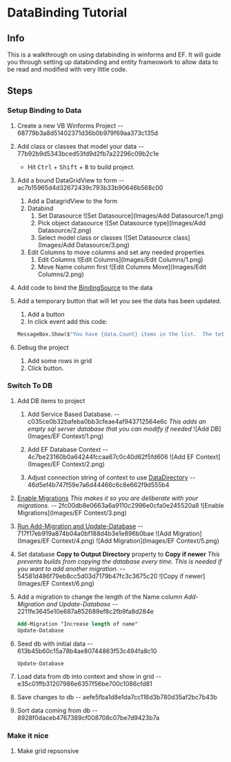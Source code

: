 # DataBinding Tutorial

## Info

This is a walkthrough on using databinding in winforms and EF.  It will guide you through setting up databinding and entity frameowork to allow data to be read and modified with very little code.

## Steps

### **Setup Binding to Data**

1. Create a new VB Winforms Project -- 68779b3a8d51402371d36b0b979f69aa373c135d
1. Add class or classes that model your data -- 77b92b9d5343bced53fd9d2fb7a22296c09b2c1e
    - Hit <kbd>Ctrl</kbd> + <kbd>Shift</kbd> + <kbd>B</kbd> to build project.
1. Add a bound DataGridView to form -- ac7b15965d4d32672439c793b33b90646b568c00
    1. Add a DatagridView to the form
    1. Databind
        1. Set Datasource
        ![Set Datasource](Images/Add Datasource/1.png)
        1. Pick object datasource
        ![Set Datasource type](Images/Add Datasource/2.png)
        1. Select model class or classes
        ![Set Datasource class](Images/Add Datasource/3.png)
    1. Edit Columns to move columns and set any needed properties
        1. Edit Columns ![Edit Columns](Images/Edit Columns/1.png)
        1. Move Name column first ![Edit Columns Move](Images/Edit Columns/2.png)

1. Add code to bind the [BindingSource](https://docs.microsoft.com/en-us/dotnet/framework/winforms/controls/bindingsource-component-overview) to the data

1. Add a temporary button that will let you see the data has been updated.
    1. Add a button
    1. In click event add this code:

    ``` vb
    MessageBox.Show($"You have {data.Count} items in the list.  The total of all C values is {data.Sum(function(r) r.C)}.")
    ```

1. Debug the project
    1. Add some rows in grid
    1. Click button.

### **Switch To DB**

1. Add DB items to project

    1. Add Service Based Database.  -- c035ce0b32bafeba0bb3cfeae4af943712564e6c
    *This adds an empty sql server database that you can modify if needed*
    ![Add DB](Images/EF Context/1.png)

    1. Add EF Database Context -- 4c7be23160b0a64244fccaa67c0c40d62f5fd606
    ![Add EF Context](Images/EF Context/2.png)

    1. Adjust connection string of context to use [DataDirectory](https://social.msdn.microsoft.com/Forums/sqlserver/en-US/dc31ea59-5718-49b6-9f1f-7039da425296/where-is-datadirectory-?forum=sqlce) -- 46d5ef4b747f59e7a6d44466c6c8e662f9d555b4

1. [Enable Migrations](https://www.entityframeworktutorial.net/code-first/code-based-migration-in-code-first.aspx) *This makes it so you are deliberate with your migrations.* -- 2fc00db8e0663a6a9110c2996e0cfa0e245520a8
![Enable Migrations](Images/EF Context/3.png)

1. [Run Add-Migration and Update-Database](https://www.entityframeworktutorial.net/code-first/code-based-migration-in-code-first.aspx) -- 717f17eb919a874b04a0bf188d4b3e1e896b0bae
![Add Migration](Images/EF Context/4.png)
![Add Migration](Images/EF Context/5.png)

1. Set database **Copy to Output Directory** property to **Copy if newer**  *This prevents builds from copying the database every time.  This is needed if you want to add another migration.* -- 54581d486f79eb8cc5d03d7179b47fc3c3675c20
![Copy if newer](Images/EF Context/6.png)

1. Add a migration to change the length of the Name column *Add-Migration and Update-Database* -- 2211fe3645e10e687a852689ef8c2fb9fa8d284e

    ``` ps
    Add-Migration "Increase length of name"
    Update-Database
    ```

1. Seed db with initial data -- 613b45b60c15a78b4ae80744863f53c494fa8c10

    ``` ps
    Update-Database
    ```

1. Load data from db into context and show in grid -- e35c01ffb31207986e6357f56be700c1086cfd81

1. Save changes to db -- aefe5fba1d8e1da7cc116d3b780d35af2bc7b43b

1. Sort data coming from db -- 8928f0daceb4767389cf008708c07be7d9423b7a

### **Make it nice**

1. Make grid repsonsive
